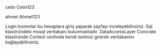 cetin  Cetin123


ahmet  Ahmet123

Login kısmınlar bu hesaplara giriş yaparak sayfayı inceleyebilirsiniz.
Sql klasöründeki mssql veritabanı bulunmaktadır. 
DataAccessLayer  Concrate  klasöründe Context sınıfında kendi isminizi girerek veritabanını bağlayabilirsiniz.

